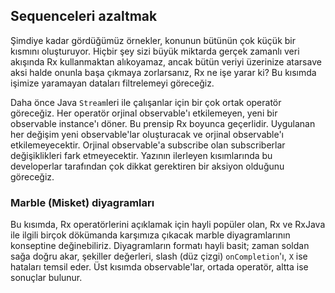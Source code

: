 ## Sequenceleri azaltmak

Şimdiye kadar gördüğümüz örnekler, konunun bütünün çok küçük bir kısmını oluşturuyor. Hiçbir şey sizi büyük miktarda gerçek zamanlı veri akışında Rx kullanmaktan alıkoyamaz, ancak bütün veriyi üzerinize atarsa ​​ve aksi halde onunla başa çıkmaya zorlarsanız, Rx ne işe yarar ki? Bu kısımda işimize yaramayan dataları filtrelemeyi göreceğiz. 

Daha önce Java `Stream`leri ile çalışanlar için bir çok ortak operatör göreceğiz. Her operatör orjinal observable'ı etkilemeyen, yeni bir observable instance'ı döner. Bu prensip Rx boyunca geçerlidir. Uygulanan her değişim yeni observable'lar oluşturacak ve orjinal observable'ı etkilemeyecektir. Orjinal observable'a subscribe olan subscriberlar değişiklikleri fark etmeyecektir. Yazının ilerleyen kısımlarında bu developerlar tarafından çok dikkat gerektiren bir aksiyon olduğunu göreceğiz.

### Marble (Misket) diyagramları

Bu kısımda, Rx operatörlerini açıklamak için hayli popüler olan, Rx ve RxJava ile ilgili birçok dökümanda karşımıza çıkacak marble diyagramlarının konseptine değinebiliriz. Diyagramların formatı hayli basit; zaman soldan sağa doğru akar, şekiller değerleri, slash (düz çizgi) `onCompletion`'ı, `X` ise hataları temsil eder. Üst kısımda observable'lar, ortada operatör, altta ise sonuçlar bulunur.

![]()    
